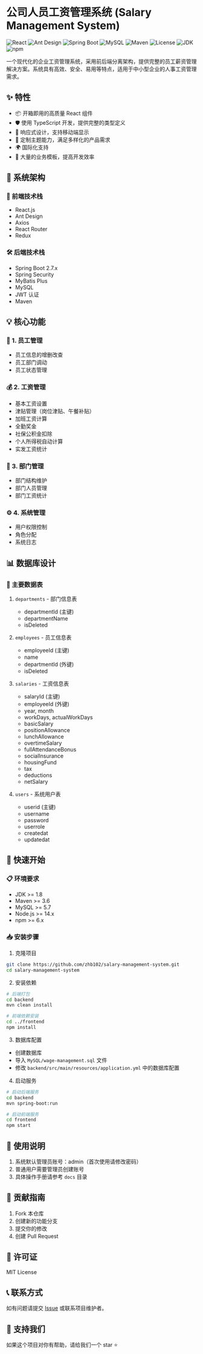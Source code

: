 # 公司人员工资管理系统 (Salary Management System)

![React](https://img.shields.io/badge/React-18.x-blue?logo=react)
![Ant Design](https://img.shields.io/badge/Ant%20Design-5.x-blue?logo=ant-design)
![Spring Boot](https://img.shields.io/badge/Spring%20Boot-2.7.x-green?logo=spring-boot)
![MySQL](https://img.shields.io/badge/MySQL-5.7+-blue?logo=mysql)
![Maven](https://img.shields.io/badge/Maven-3.6+-red?logo=apache-maven)
![License](https://img.shields.io/badge/License-MIT-yellow)
![JDK](https://img.shields.io/badge/JDK-1.8+-orange?logo=java)
![npm](https://img.shields.io/badge/npm-6.x-red?logo=npm)

一个现代化的企业工资管理系统，采用前后端分离架构，提供完整的员工薪资管理解决方案。系统具有高效、安全、易用等特点，适用于中小型企业的人事工资管理需求。

## ✨ 特性

- 📦 开箱即用的高质量 React 组件
- 🛡 使用 TypeScript 开发，提供完整的类型定义
- 📱 响应式设计，支持移动端显示
- 🎨 定制主题能力，满足多样化的产品需求
- 🌍 国际化支持
- 🔢 大量的业务模板，提高开发效率

## 🚀 系统架构

### 🎯 前端技术栈

- React.js
- Ant Design
- Axios
- React Router
- Redux

### 🛠 后端技术栈

- Spring Boot 2.7.x
- Spring Security
- MyBatis Plus
- MySQL
- JWT 认证
- Maven

## 💡 核心功能

### 👥 1. 员工管理

- 员工信息的增删改查
- 员工部门调动
- 员工状态管理

### 💰 2. 工资管理

- 基本工资设置
- 津贴管理（岗位津贴、午餐补贴）
- 加班工资计算
- 全勤奖金
- 社保公积金扣除
- 个人所得税自动计算
- 实发工资统计

### 🏢 3. 部门管理

- 部门结构维护
- 部门人员管理
- 部门工资统计

### ⚙️ 4. 系统管理

- 用户权限控制
- 角色分配
- 系统日志

## 📊 数据库设计

### 📝 主要数据表

1. `departments` - 部门信息表

   - departmentId (主键)
   - departmentName
   - isDeleted
2. `employees` - 员工信息表

   - employeeId (主键)
   - name
   - departmentId (外键)
   - isDeleted
3. `salaries` - 工资信息表

   - salaryId (主键)
   - employeeId (外键)
   - year, month
   - workDays, actualWorkDays
   - basicSalary
   - positionAllowance
   - lunchAllowance
   - overtimeSalary
   - fullAttendanceBonus
   - socialInsurance
   - housingFund
   - tax
   - deductions
   - netSalary
4. `users` - 系统用户表

   - userid (主键)
   - username
   - password
   - userrole
   - createdat
   - updatedat

## 🚀 快速开始

### 📋 环境要求

- JDK >= 1.8
- Maven >= 3.6
- MySQL >= 5.7
- Node.js >= 14.x
- npm >= 6.x

### 📥 安装步骤

1. 克隆项目

```bash
git clone https://github.com/zhb102/salary-management-system.git
cd salary-management-system
```

2. 安装依赖

```bash
# 后端打包
cd backend
mvn clean install

# 前端依赖安装
cd ../frontend
npm install
```

3. 数据库配置

- 创建数据库
- 导入 `MySQL/wage-management.sql` 文件
- 修改 `backend/src/main/resources/application.yml` 中的数据库配置

4. 启动服务

```bash
# 启动后端服务
cd backend
mvn spring-boot:run

# 启动前端服务
cd frontend
npm start
```

## 📖 使用说明

1. 系统默认管理员账号：admin（首次使用请修改密码）
2. 普通用户需要管理员创建账号
3. 具体操作手册请参考 `docs` 目录

## 🤝 贡献指南

1. Fork 本仓库
2. 创建新的功能分支
3. 提交你的修改
4. 创建 Pull Request

## 📄 许可证

MIT License

## 📞 联系方式

如有问题请提交 [Issue](https://github.com/zhb102/salary-management-system/issues) 或联系项目维护者。

## 🌟 支持我们

如果这个项目对你有帮助，请给我们一个 star ⭐️
